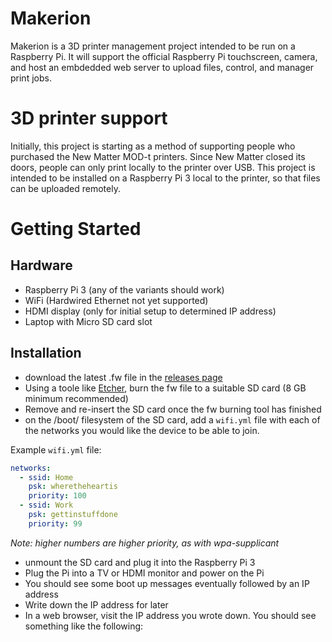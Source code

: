 # Makerion

Makerion is a 3D printer management project intended to be run on a Raspberry Pi. It will support the official Raspberry Pi touchscreen, camera, and host an embdedded web server to upload files, control, and manager print jobs.

# 3D printer support

Initially, this project is starting as a method of supporting people who purchased the New Matter MOD-t printers. Since New Matter closed its doors, people can only print locally to the printer over USB. This project is intended to be installed on a Raspberry Pi 3 local to the printer, so that files can be uploaded remotely.

# Getting Started

## Hardware

* Raspberry Pi 3 (any of the variants should work)
* WiFi (Hardwired Ethernet not yet supported)
* HDMI display (only for initial setup to determined IP address)
* Laptop with Micro SD card slot

## Installation

* download the latest .fw file in the [releases page](https://github.com/makerion/makerion/releases)
* Using a toole like [Etcher](https://www.balena.io/etcher/), burn the fw file to a suitable SD card (8 GB minimum recommended)
* Remove and re-insert the SD card once the fw burning tool has finished
* on the /boot/ filesystem of the SD card, add a `wifi.yml` file with each of the networks you would like the device to be able to join.

Example `wifi.yml` file:

```yaml
networks:
  - ssid: Home
    psk: wheretheheartis
    priority: 100
  - ssid: Work
    psk: gettinstuffdone
    priority: 99
```
_Note: higher numbers are higher priority, as with wpa-supplicant_

* unmount the SD card and plug it into the Raspberry Pi 3
* Plug the Pi into a TV or HDMI monitor and power on the Pi
* You should see some boot up messages eventually followed by an IP address
* Write down the IP address for later
* In a web browser, visit the IP address you wrote down. You should see something like the following:
